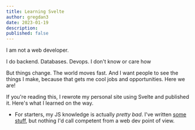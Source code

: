```yaml
---
title: Learning Svelte
author: gregdan3
date: 2023-01-19
description:
published: false
---
```


I am not a web developer.

I do backend. Databases. Devops. I don't know or care how

But things change. The world moves fast. And I want people to see the things I make, because that gets me cool jobs and opportunities. Here we are!

If you're reading this, I rewrote my personal site using Svelte and published it. Here's what I learned on the way.

- For starters, my JS knowledge is actually _pretty bad_. I've written [some](https://mun.la) [stuff](https://coolspacethings.neocities.org), but nothing I'd call competent from a web dev point of view.
